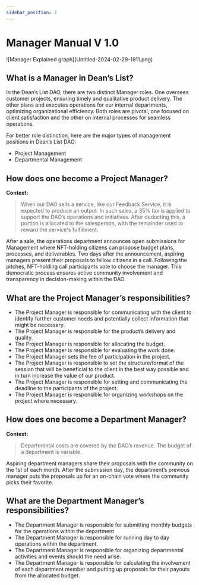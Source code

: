 ```yaml
---
sidebar_position: 2
---
```


# Manager Manual V 1.0

<div style={{textAlign: 'center'}}>
  ![Manager Explained graph](Untitled-2024-02-29-1911.png)
</div>

## What is a Manager in Dean’s List?

In the Dean’s List DAO, there are two distinct Manager roles. One oversees customer projects, ensuring timely and qualitative product delivery. The other plans and executes operations for our internal departments, optimizing organizational efficiency. Both roles are pivotal, one focused on client satisfaction and the other on internal processes for seamless operations.

For better role distinction, here are the major types of management positions in Dean’s List DAO:

- Project Management
- Departmental Management

## How does one become a Project Manager?

**Context:**

> When our DAO sells a service, like our Feedback Service, it is expected to produce an output. In such sales, a 35% tax is applied to support the DAO’s operations and initiatives. After deducting this, a portion is allocated to the salesperson, with the remainder used to reward the service's fulfillment.

After a sale, the operations department announces open submissions for Management where NFT-holding citizens can propose budget plans, processes, and deliverables. Two days after the announcement, aspiring managers present their proposals to fellow citizens in a call. Following the pitches, NFT-holding call participants vote to choose the manager. This democratic process ensures active community involvement and transparency in decision-making within the DAO.

## What are the Project Manager’s responsibilities?

- The Project Manager is responsible for communicating with the client to identify further customer needs and potentially collect information that might be necessary.
- The Project Manager is responsible for the product’s delivery and quality.
- The Project Manager is responsible for allocating the budget.
- The Project Manager is responsible for evaluating the work done.
- The Project Manager sets the fee of participation in the project.
- The Project Manager is responsible to set the structure/format of the session that will be beneficial to the client in the best way possible and in turn increase the value of our product.
- The Project Manager is responsible for setting and communicating the deadline to the participants of the project.
- The Project Manager is responsible for organizing workshops on the project where necessary.

## How does one become a Department Manager?

**Context:**

> Departmental costs are covered by the DAO’s revenue. The budget of a department is variable.

Aspiring department managers share their proposals with the community on the 1st of each month. After the submission day, the department’s previous manager puts the proposals up for an on-chain vote where the community picks their favorite.

## What are the Department Manager’s responsibilities?

- The Department Manager is responsible for submitting monthly budgets for the operations within the department
- The Department Manager is responsible for running day to day operations within the department.
- The Department Manager is responsible for organizing departmental activities and events should the need arise.
- The Department Manager is responsible for calculating the involvement of each department member and putting up proposals for their payouts from the allocated budget.
